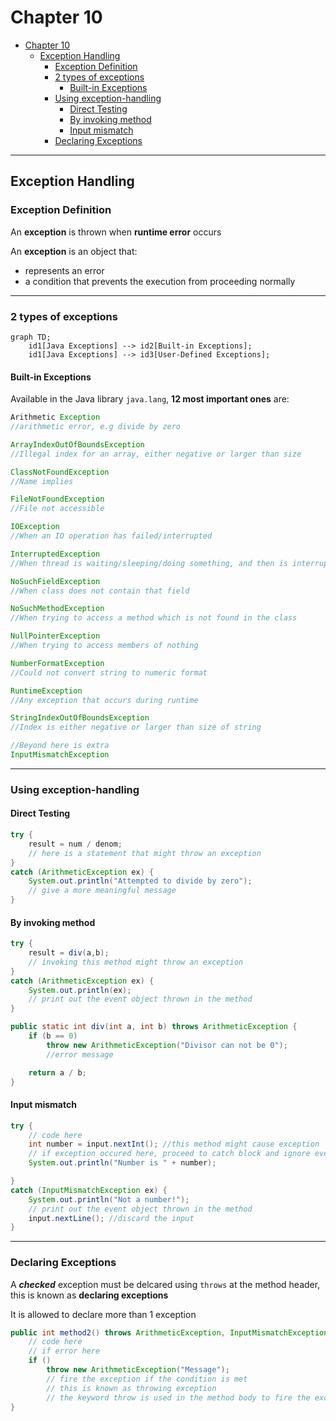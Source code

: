 # Chapter 10

- [Chapter 10](#chapter-10)
  - [Exception Handling](#exception-handling)
    - [Exception Definition](#exception-definition)
    - [2 types of exceptions](#2-types-of-exceptions)
      - [Built-in Exceptions](#built-in-exceptions)
    - [Using exception-handling](#using-exception-handling)
      - [Direct Testing](#direct-testing)
      - [By invoking method](#by-invoking-method)
      - [Input mismatch](#input-mismatch)
    - [Declaring Exceptions](#declaring-exceptions)

---

## Exception Handling

### Exception Definition

An **exception** is thrown when **runtime error** occurs

An **exception** is an object that:

- represents an error
- a condition that prevents the execution from proceeding normally

---

### 2 types of exceptions

```mermaid
graph TD;
    id1[Java Exceptions] --> id2[Built-in Exceptions];
    id1[Java Exceptions] --> id3[User-Defined Exceptions];
```

#### Built-in Exceptions

Available in the Java library `java.lang`, **12 most important ones** are:

```java
Arithmetic Exception
//arithmetic error, e.g divide by zero

ArrayIndexOutOfBoundsException
//Illegal index for an array, either negative or larger than size

ClassNotFoundException
//Name implies

FileNotFoundException
//File not accessible

IOException
//When an IO operation has failed/interrupted

InterruptedException
//When thread is waiting/sleeping/doing something, and then is interrupted

NoSuchFieldException
//When class does not contain that field

NoSuchMethodException
//When trying to access a method which is not found in the class

NullPointerException
//When trying to access members of nothing

NumberFormatException
//Could not convert string to numeric format

RuntimeException
//Any exception that occurs during runtime

StringIndexOutOfBoundsException
//Index is either negative or larger than size of string

//Beyond here is extra
InputMismatchException
```

---

### Using exception-handling

#### Direct Testing

```java
try {
    result = num / denom;
    // here is a statement that might throw an exception
}
catch (ArithmeticException ex) {
    System.out.println("Attempted to divide by zero");
    // give a more meaningful message
}
```

#### By invoking method

```java
try {
    result = div(a,b);
    // invoking this method might throw an exception
}
catch (ArithmeticException ex) {
    System.out.println(ex);
    // print out the event object thrown in the method
}

public static int div(int a, int b) throws ArithmeticException {
    if (b == 0)
        throw new ArithmeticException("Divisor can not be 0");
        //error message

    return a / b;
}
```

#### Input mismatch

```java
try {
    // code here
    int number = input.nextInt(); //this method might cause exception
    // if exception occured here, proceed to catch block and ignore everything below
    System.out.println("Number is " + number);

}
catch (InputMismatchException ex) {
    System.out.println("Not a number!");
    // print out the event object thrown in the method
    input.nextLine(); //discard the input
}
```

---

### Declaring Exceptions

A ***checked*** exception must be delcared using `throws` at the method header, this is known as **declaring exceptions**

It is allowed to declare more than 1 exception

```java
public int method2() throws ArithmeticException, InputMismatchException, IOException {
    // code here
    // if error here
    if ()
        throw new ArithmeticException("Message");
        // fire the exception if the condition is met
        // this is known as throwing exception
        // the keyword throw is used in the method body to fire the exception
}
```

